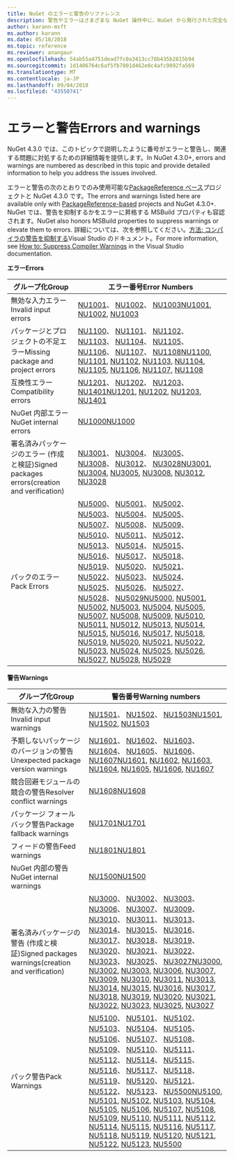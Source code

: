 ```yaml
---
title: NuGet のエラーと警告のリファレンス
description: 警告やエラーはさまざまな NuGet 操作中に、NuGet から発行された完全なリファレンスです。
author: karann-msft
ms.author: karann
ms.date: 05/18/2018
ms.topic: reference
ms.reviewer: anangaur
ms.openlocfilehash: 54ab55a4751dead7fc0a3413cc78b435b2815b94
ms.sourcegitcommit: 1d1406764c6af5fb7801d462e0c4afc9092fa569
ms.translationtype: MT
ms.contentlocale: ja-JP
ms.lasthandoff: 09/04/2018
ms.locfileid: "43550741"
---
```

# <a name="errors-and-warnings"></a><span data-ttu-id="09a4a-103">エラーと警告</span><span class="sxs-lookup"><span data-stu-id="09a4a-103">Errors and warnings</span></span>

<span data-ttu-id="09a4a-104">NuGet 4.3.0 では、このトピックで説明したように番号がエラーと警告し、関連する問題に対処するための詳細情報を提供します。</span><span class="sxs-lookup"><span data-stu-id="09a4a-104">In NuGet 4.3.0+, errors and warnings are numbered as described in this topic and provide detailed information to help you address the issues involved.</span></span>

<span data-ttu-id="09a4a-105">エラーと警告の次のとおりでのみ使用可能な[PackageReference ベース](../consume-packages/package-references-in-project-files.md)プロジェクトと NuGet 4.3.0 です。</span><span class="sxs-lookup"><span data-stu-id="09a4a-105">The errors and warnings listed here are available only with [PackageReference-based](../consume-packages/package-references-in-project-files.md) projects and NuGet 4.3.0+.</span></span> <span data-ttu-id="09a4a-106">NuGet では、警告を抑制するかをエラーに昇格する MSBuild プロパティも容認されます。</span><span class="sxs-lookup"><span data-stu-id="09a4a-106">NuGet also honors MSBuild properties to suppress warnings or elevate them to errors.</span></span> <span data-ttu-id="09a4a-107">詳細については、次を参照してください。[方法: コンパイラの警告を抑制する](/visualstudio/ide/how-to-suppress-compiler-warnings)Visual Studio のドキュメント。</span><span class="sxs-lookup"><span data-stu-id="09a4a-107">For more information, see [How to: Suppress Compiler Warnings](/visualstudio/ide/how-to-suppress-compiler-warnings) in the Visual Studio documentation.</span></span>

<span data-ttu-id="09a4a-108">**エラー**</span><span class="sxs-lookup"><span data-stu-id="09a4a-108">**Errors**</span></span>

| <span data-ttu-id="09a4a-109">グループ化</span><span class="sxs-lookup"><span data-stu-id="09a4a-109">Group</span></span> | <span data-ttu-id="09a4a-110">エラー番号</span><span class="sxs-lookup"><span data-stu-id="09a4a-110">Error Numbers</span></span> |
| --- | --- |
| <span data-ttu-id="09a4a-111">無効な入力エラー</span><span class="sxs-lookup"><span data-stu-id="09a4a-111">Invalid input errors</span></span> | <span data-ttu-id="09a4a-112">[NU1001](./errors-and-warnings/NU1001.md)、 [NU1002](./errors-and-warnings/NU1002.md)、 [NU1003](./errors-and-warnings/NU1003.md)</span><span class="sxs-lookup"><span data-stu-id="09a4a-112">[NU1001](./errors-and-warnings/NU1001.md), [NU1002](./errors-and-warnings/NU1002.md), [NU1003](./errors-and-warnings/NU1003.md)</span></span> |
| <span data-ttu-id="09a4a-113">パッケージとプロジェクトの不足エラー</span><span class="sxs-lookup"><span data-stu-id="09a4a-113">Missing package and project errors</span></span> | <span data-ttu-id="09a4a-114">[NU1100](./errors-and-warnings/NU1100.md)、 [NU1101](./errors-and-warnings/NU1101.md)、 [NU1102](./errors-and-warnings/NU1102.md)、 [NU1103](./errors-and-warnings/NU1103.md)、 [NU1104](./errors-and-warnings/NU1104.md)、 [NU1105](./errors-and-warnings/NU1105.md)、 [NU1106](./errors-and-warnings/NU1106.md)、 [NU1107](./errors-and-warnings/NU1107.md)、 [NU1108](./errors-and-warnings/NU1108.md)</span><span class="sxs-lookup"><span data-stu-id="09a4a-114">[NU1100](./errors-and-warnings/NU1100.md), [NU1101](./errors-and-warnings/NU1101.md), [NU1102](./errors-and-warnings/NU1102.md), [NU1103](./errors-and-warnings/NU1103.md), [NU1104](./errors-and-warnings/NU1104.md), [NU1105](./errors-and-warnings/NU1105.md), [NU1106](./errors-and-warnings/NU1106.md), [NU1107](./errors-and-warnings/NU1107.md), [NU1108](./errors-and-warnings/NU1108.md)</span></span> |
| <span data-ttu-id="09a4a-115">互換性エラー</span><span class="sxs-lookup"><span data-stu-id="09a4a-115">Compatibility errors</span></span> | <span data-ttu-id="09a4a-116">[NU1201](./errors-and-warnings/NU1201.md)、 [NU1202](./errors-and-warnings/NU1202.md)、 [NU1203](./errors-and-warnings/NU1203.md)、 [NU1401](./errors-and-warnings/NU1401.md)</span><span class="sxs-lookup"><span data-stu-id="09a4a-116">[NU1201](./errors-and-warnings/NU1201.md), [NU1202](./errors-and-warnings/NU1202.md), [NU1203](./errors-and-warnings/NU1203.md), [NU1401](./errors-and-warnings/NU1401.md)</span></span> |
| <span data-ttu-id="09a4a-117">NuGet 内部エラー</span><span class="sxs-lookup"><span data-stu-id="09a4a-117">NuGet internal errors</span></span> | [<span data-ttu-id="09a4a-118">NU1000</span><span class="sxs-lookup"><span data-stu-id="09a4a-118">NU1000</span></span>](./errors-and-warnings/NU1000.md) |
| <span data-ttu-id="09a4a-119">署名済みパッケージのエラー (作成と検証)</span><span class="sxs-lookup"><span data-stu-id="09a4a-119">Signed packages errors(creation and verification)</span></span> | <span data-ttu-id="09a4a-120">[NU3001](./errors-and-warnings/NU3001.md)、 [NU3004](./errors-and-warnings/NU3004.md)、 [NU3005](./errors-and-warnings/NU3005.md)、 [NU3008](./errors-and-warnings/NU3008.md)、 [NU3012](./errors-and-warnings/NU3012.md)、 [NU3028](./errors-and-warnings/NU3028.md)</span><span class="sxs-lookup"><span data-stu-id="09a4a-120">[NU3001](./errors-and-warnings/NU3001.md), [NU3004](./errors-and-warnings/NU3004.md), [NU3005](./errors-and-warnings/NU3005.md), [NU3008](./errors-and-warnings/NU3008.md), [NU3012](./errors-and-warnings/NU3012.md), [NU3028](./errors-and-warnings/NU3028.md)</span></span> |
| <span data-ttu-id="09a4a-121">パックのエラー</span><span class="sxs-lookup"><span data-stu-id="09a4a-121">Pack Errors</span></span> | <span data-ttu-id="09a4a-122">[NU5000](./errors-and-warnings/NU5000.md)、 [NU5001](./errors-and-warnings/NU5001.md)、 [NU5002](./errors-and-warnings/NU5002.md)、 [NU5003](./errors-and-warnings/NU5003.md)、 [NU5004](./errors-and-warnings/NU5004.md)、 [NU5005](./errors-and-warnings/NU5005.md)、 [NU5007](./errors-and-warnings/NU5007.md)、 [NU5008](./errors-and-warnings/NU5008.md)、 [NU5009](./errors-and-warnings/NU5009.md)、 [NU5010](./errors-and-warnings/NU5010.md)、 [NU5011](./errors-and-warnings/NU5011.md)、 [NU5012](./errors-and-warnings/NU5012.md)、 [NU5013](./errors-and-warnings/NU5013.md)、 [NU5014](./errors-and-warnings/NU5014.md)、 [NU5015](./errors-and-warnings/NU5015.md)、 [NU5016](./errors-and-warnings/NU5016.md)、 [NU5017](./errors-and-warnings/NU5017.md)、 [NU5018](./errors-and-warnings/NU5018.md)、 [NU5019](./errors-and-warnings/NU5019.md)、 [NU5020](./errors-and-warnings/NU5020.md)、 [NU5021](./errors-and-warnings/NU5021.md)、 [NU5022](./errors-and-warnings/NU5022.md)、 [NU5023](./errors-and-warnings/NU5023.md)、 [NU5024](./errors-and-warnings/NU5024.md)、 [NU5025](./errors-and-warnings/NU5025.md)、 [NU5026](./errors-and-warnings/NU5026.md)、 [NU5027](./errors-and-warnings/NU5027.md)、 [NU5028](./errors-and-warnings/NU5028.md)、 [NU5029](./errors-and-warnings/NU5029.md)</span><span class="sxs-lookup"><span data-stu-id="09a4a-122">[NU5000](./errors-and-warnings/NU5000.md), [NU5001](./errors-and-warnings/NU5001.md), [NU5002](./errors-and-warnings/NU5002.md), [NU5003](./errors-and-warnings/NU5003.md), [NU5004](./errors-and-warnings/NU5004.md), [NU5005](./errors-and-warnings/NU5005.md), [NU5007](./errors-and-warnings/NU5007.md), [NU5008](./errors-and-warnings/NU5008.md), [NU5009](./errors-and-warnings/NU5009.md), [NU5010](./errors-and-warnings/NU5010.md), [NU5011](./errors-and-warnings/NU5011.md), [NU5012](./errors-and-warnings/NU5012.md), [NU5013](./errors-and-warnings/NU5013.md), [NU5014](./errors-and-warnings/NU5014.md), [NU5015](./errors-and-warnings/NU5015.md), [NU5016](./errors-and-warnings/NU5016.md), [NU5017](./errors-and-warnings/NU5017.md), [NU5018](./errors-and-warnings/NU5018.md), [NU5019](./errors-and-warnings/NU5019.md), [NU5020](./errors-and-warnings/NU5020.md), [NU5021](./errors-and-warnings/NU5021.md), [NU5022](./errors-and-warnings/NU5022.md), [NU5023](./errors-and-warnings/NU5023.md), [NU5024](./errors-and-warnings/NU5024.md), [NU5025](./errors-and-warnings/NU5025.md), [NU5026](./errors-and-warnings/NU5026.md), [NU5027](./errors-and-warnings/NU5027.md), [NU5028](./errors-and-warnings/NU5028.md), [NU5029](./errors-and-warnings/NU5029.md)</span></span>

<span data-ttu-id="09a4a-123">**警告**</span><span class="sxs-lookup"><span data-stu-id="09a4a-123">**Warnings**</span></span>

| <span data-ttu-id="09a4a-124">グループ化</span><span class="sxs-lookup"><span data-stu-id="09a4a-124">Group</span></span> | <span data-ttu-id="09a4a-125">警告番号</span><span class="sxs-lookup"><span data-stu-id="09a4a-125">Warning numbers</span></span> |
| --- | --- |
| <span data-ttu-id="09a4a-126">無効な入力の警告</span><span class="sxs-lookup"><span data-stu-id="09a4a-126">Invalid input warnings</span></span> | <span data-ttu-id="09a4a-127">[NU1501](./errors-and-warnings/NU1501.md)、 [NU1502](./errors-and-warnings/NU1502.md)、 [NU1503](./errors-and-warnings/NU1503.md)</span><span class="sxs-lookup"><span data-stu-id="09a4a-127">[NU1501](./errors-and-warnings/NU1501.md), [NU1502](./errors-and-warnings/NU1502.md), [NU1503](./errors-and-warnings/NU1503.md)</span></span> |
| <span data-ttu-id="09a4a-128">予期しないパッケージのバージョンの警告</span><span class="sxs-lookup"><span data-stu-id="09a4a-128">Unexpected package version warnings</span></span> | <span data-ttu-id="09a4a-129">[NU1601](./errors-and-warnings/NU1601.md)、 [NU1602](./errors-and-warnings/NU1602.md)、 [NU1603](./errors-and-warnings/NU1603.md)、 [NU1604](./errors-and-warnings/NU1604.md)、 [NU1605](./errors-and-warnings/NU1605.md)、 [NU1606](./errors-and-warnings/NU1108.md)、 [NU1607](./errors-and-warnings/NU1107.md)</span><span class="sxs-lookup"><span data-stu-id="09a4a-129">[NU1601](./errors-and-warnings/NU1601.md), [NU1602](./errors-and-warnings/NU1602.md), [NU1603](./errors-and-warnings/NU1603.md), [NU1604](./errors-and-warnings/NU1604.md), [NU1605](./errors-and-warnings/NU1605.md), [NU1606](./errors-and-warnings/NU1108.md), [NU1607](./errors-and-warnings/NU1107.md)</span></span> |
| <span data-ttu-id="09a4a-130">競合回避モジュールの競合の警告</span><span class="sxs-lookup"><span data-stu-id="09a4a-130">Resolver conflict warnings</span></span> | [<span data-ttu-id="09a4a-131">NU1608</span><span class="sxs-lookup"><span data-stu-id="09a4a-131">NU1608</span></span>](./errors-and-warnings/NU1608.md) |
| <span data-ttu-id="09a4a-132">パッケージ フォールバック警告</span><span class="sxs-lookup"><span data-stu-id="09a4a-132">Package fallback warnings</span></span> | [<span data-ttu-id="09a4a-133">NU1701</span><span class="sxs-lookup"><span data-stu-id="09a4a-133">NU1701</span></span>](./errors-and-warnings/NU1701.md) |
| <span data-ttu-id="09a4a-134">フィードの警告</span><span class="sxs-lookup"><span data-stu-id="09a4a-134">Feed warnings</span></span> | [<span data-ttu-id="09a4a-135">NU1801</span><span class="sxs-lookup"><span data-stu-id="09a4a-135">NU1801</span></span>](./errors-and-warnings/NU1801.md) |
| <span data-ttu-id="09a4a-136">NuGet 内部の警告</span><span class="sxs-lookup"><span data-stu-id="09a4a-136">NuGet internal warnings</span></span> | [<span data-ttu-id="09a4a-137">NU1500</span><span class="sxs-lookup"><span data-stu-id="09a4a-137">NU1500</span></span>](./errors-and-warnings/NU1500.md) |
| <span data-ttu-id="09a4a-138">署名済みパッケージの警告 (作成と検証)</span><span class="sxs-lookup"><span data-stu-id="09a4a-138">Signed packages warnings(creation and verification)</span></span> | <span data-ttu-id="09a4a-139">[NU3000](./errors-and-warnings/NU3000.md)、 [NU3002](./errors-and-warnings/NU3002.md)、 [NU3003](./errors-and-warnings/NU3003.md)、 [NU3006](./errors-and-warnings/NU3006.md)、 [NU3007](./errors-and-warnings/NU3007.md)、 [NU3009](./errors-and-warnings/NU3009.md)、 [NU3010](./errors-and-warnings/NU3010.md)、 [NU3011](./errors-and-warnings/NU3011.md)、 [NU3013](./errors-and-warnings/NU3013.md)、 [NU3014](./errors-and-warnings/NU3014.md)、 [NU3015](./errors-and-warnings/NU3015.md)、 [NU3016](./errors-and-warnings/NU3016.md)、 [NU3017](./errors-and-warnings/NU3017.md)、 [NU3018](./errors-and-warnings/NU3018.md)、 [NU3019](./errors-and-warnings/NU3019.md)、 [NU3020](./errors-and-warnings/NU3020.md)、 [NU3021](./errors-and-warnings/NU3021.md)、 [NU3022](./errors-and-warnings/NU3022.md)、 [NU3023](./errors-and-warnings/NU3023.md)、 [NU3025](./errors-and-warnings/NU3025.md)、 [NU3027](./errors-and-warnings/NU3027.md)</span><span class="sxs-lookup"><span data-stu-id="09a4a-139">[NU3000](./errors-and-warnings/NU3000.md), [NU3002](./errors-and-warnings/NU3002.md), [NU3003](./errors-and-warnings/NU3003.md), [NU3006](./errors-and-warnings/NU3006.md), [NU3007](./errors-and-warnings/NU3007.md), [NU3009](./errors-and-warnings/NU3009.md), [NU3010](./errors-and-warnings/NU3010.md), [NU3011](./errors-and-warnings/NU3011.md), [NU3013](./errors-and-warnings/NU3013.md), [NU3014](./errors-and-warnings/NU3014.md), [NU3015](./errors-and-warnings/NU3015.md), [NU3016](./errors-and-warnings/NU3016.md), [NU3017](./errors-and-warnings/NU3017.md), [NU3018](./errors-and-warnings/NU3018.md), [NU3019](./errors-and-warnings/NU3019.md), [NU3020](./errors-and-warnings/NU3020.md), [NU3021](./errors-and-warnings/NU3021.md), [NU3022](./errors-and-warnings/NU3022.md), [NU3023](./errors-and-warnings/NU3023.md), [NU3025](./errors-and-warnings/NU3025.md), [NU3027](./errors-and-warnings/NU3027.md)</span></span> |
| <span data-ttu-id="09a4a-140">パック警告</span><span class="sxs-lookup"><span data-stu-id="09a4a-140">Pack Warnings</span></span> | <span data-ttu-id="09a4a-141">[NU5100](./errors-and-warnings/NU5100.md)、 [NU5101](./errors-and-warnings/NU5101.md)、 [NU5102](./errors-and-warnings/NU5102.md)、 [NU5103](./errors-and-warnings/NU5103.md)、 [NU5104](./errors-and-warnings/NU5104.md)、 [NU5105](./errors-and-warnings/NU5105.md)、 [NU5106](./errors-and-warnings/NU5106.md)、 [NU5107](./errors-and-warnings/NU5107.md)、 [NU5108](./errors-and-warnings/NU5108.md)、 [NU5109](./errors-and-warnings/NU5109.md)、 [NU5110](./errors-and-warnings/NU5110.md)、 [NU5111](./errors-and-warnings/NU5111.md)、 [NU5112](./errors-and-warnings/NU5112.md)、 [NU5114](./errors-and-warnings/NU5114.md)、 [NU5115](./errors-and-warnings/NU5115.md)、 [NU5116](./errors-and-warnings/NU5116.md)、 [NU5117](./errors-and-warnings/NU5117.md)、 [NU5118](./errors-and-warnings/NU5118.md)、 [NU5119](./errors-and-warnings/NU5119.md)、 [NU5120](./errors-and-warnings/NU5120.md)、 [NU5121](./errors-and-warnings/NU5121.md)、 [NU5122](./errors-and-warnings/NU5122.md)、 [NU5123](./errors-and-warnings/NU5123.md)、 [NU5500](./errors-and-warnings/NU5500.md)</span><span class="sxs-lookup"><span data-stu-id="09a4a-141">[NU5100](./errors-and-warnings/NU5100.md), [NU5101](./errors-and-warnings/NU5101.md), [NU5102](./errors-and-warnings/NU5102.md), [NU5103](./errors-and-warnings/NU5103.md), [NU5104](./errors-and-warnings/NU5104.md), [NU5105](./errors-and-warnings/NU5105.md), [NU5106](./errors-and-warnings/NU5106.md), [NU5107](./errors-and-warnings/NU5107.md), [NU5108](./errors-and-warnings/NU5108.md), [NU5109](./errors-and-warnings/NU5109.md), [NU5110](./errors-and-warnings/NU5110.md), [NU5111](./errors-and-warnings/NU5111.md), [NU5112](./errors-and-warnings/NU5112.md), [NU5114](./errors-and-warnings/NU5114.md), [NU5115](./errors-and-warnings/NU5115.md), [NU5116](./errors-and-warnings/NU5116.md), [NU5117](./errors-and-warnings/NU5117.md), [NU5118](./errors-and-warnings/NU5118.md), [NU5119](./errors-and-warnings/NU5119.md), [NU5120](./errors-and-warnings/NU5120.md), [NU5121](./errors-and-warnings/NU5121.md), [NU5122](./errors-and-warnings/NU5122.md), [NU5123](./errors-and-warnings/NU5123.md), [NU5500](./errors-and-warnings/NU5500.md)</span></span>
